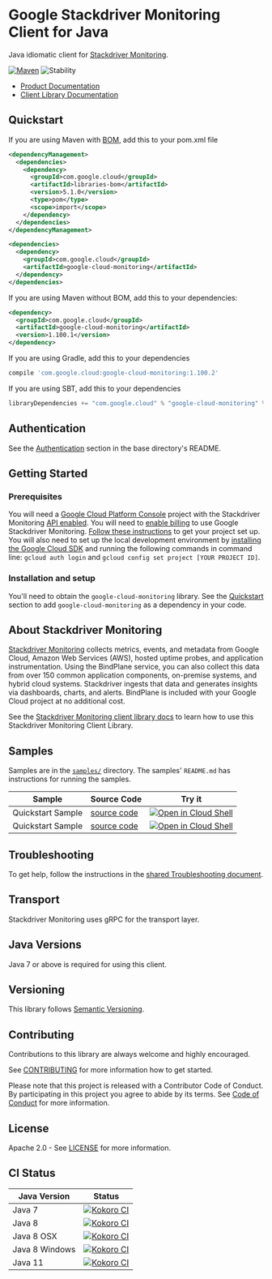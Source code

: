 # Google Stackdriver Monitoring Client for Java

Java idiomatic client for [Stackdriver Monitoring][product-docs].

[![Maven][maven-version-image]][maven-version-link]
![Stability][stability-image]

- [Product Documentation][product-docs]
- [Client Library Documentation][javadocs]

## Quickstart

If you are using Maven with [BOM][libraries-bom], add this to your pom.xml file
```xml
<dependencyManagement>
  <dependencies>
    <dependency>
      <groupId>com.google.cloud</groupId>
      <artifactId>libraries-bom</artifactId>
      <version>5.1.0</version>
      <type>pom</type>
      <scope>import</scope>
    </dependency>
  </dependencies>
</dependencyManagement>

<dependencies>
  <dependency>
    <groupId>com.google.cloud</groupId>
    <artifactId>google-cloud-monitoring</artifactId>
  </dependency>
</dependencies>

```

If you are using Maven without BOM, add this to your dependencies:

```xml
<dependency>
  <groupId>com.google.cloud</groupId>
  <artifactId>google-cloud-monitoring</artifactId>
  <version>1.100.1</version>
</dependency>

```

[//]: # ({x-version-update-start:google-cloud-monitoring:released})

If you are using Gradle, add this to your dependencies
```Groovy
compile 'com.google.cloud:google-cloud-monitoring:1.100.2'
```
If you are using SBT, add this to your dependencies
```Scala
libraryDependencies += "com.google.cloud" % "google-cloud-monitoring" % "1.100.2"
```
[//]: # ({x-version-update-end})

## Authentication

See the [Authentication][authentication] section in the base directory's README.

## Getting Started

### Prerequisites

You will need a [Google Cloud Platform Console][developer-console] project with the Stackdriver Monitoring [API enabled][enable-api].
You will need to [enable billing][enable-billing] to use Google Stackdriver Monitoring.
[Follow these instructions][create-project] to get your project set up. You will also need to set up the local development environment by
[installing the Google Cloud SDK][cloud-sdk] and running the following commands in command line:
`gcloud auth login` and `gcloud config set project [YOUR PROJECT ID]`.

### Installation and setup

You'll need to obtain the `google-cloud-monitoring` library.  See the [Quickstart](#quickstart) section
to add `google-cloud-monitoring` as a dependency in your code.

## About Stackdriver Monitoring


[Stackdriver Monitoring][product-docs] collects metrics, events, and metadata from Google Cloud, Amazon Web Services (AWS), hosted uptime probes, and application instrumentation. Using the BindPlane service, you can also collect this data from over 150 common application components, on-premise systems, and hybrid cloud systems. Stackdriver ingests that data and generates insights via dashboards, charts, and alerts. BindPlane is included with your Google Cloud project at no additional cost.

See the [Stackdriver Monitoring client library docs][javadocs] to learn how to
use this Stackdriver Monitoring Client Library.





## Samples

Samples are in the [`samples/`](https://github.com/googleapis/java-monitoring/tree/master/samples) directory. The samples' `README.md`
has instructions for running the samples.

| Sample                      | Source Code                       | Try it |
| --------------------------- | --------------------------------- | ------ |
| Quickstart Sample | [source code](https://github.com/googleapis/java-monitoring/blob/master/samples/install-with-bom/src/main/java/com/example/monitoring/QuickstartSample.java) | [![Open in Cloud Shell][shell_img]](https://console.cloud.google.com/cloudshell/open?git_repo=https://github.com/googleapis/java-monitoring&page=editor&open_in_editor=samples/install-with-bom/src/main/java/com/example/monitoring/QuickstartSample.java) |
| Quickstart Sample | [source code](https://github.com/googleapis/java-monitoring/blob/master/samples/install-without-bom/src/main/java/com/example/monitoring/QuickstartSample.java) | [![Open in Cloud Shell][shell_img]](https://console.cloud.google.com/cloudshell/open?git_repo=https://github.com/googleapis/java-monitoring&page=editor&open_in_editor=samples/install-without-bom/src/main/java/com/example/monitoring/QuickstartSample.java) |



## Troubleshooting

To get help, follow the instructions in the [shared Troubleshooting document][troubleshooting].

## Transport

Stackdriver Monitoring uses gRPC for the transport layer.

## Java Versions

Java 7 or above is required for using this client.

## Versioning

This library follows [Semantic Versioning](http://semver.org/).



## Contributing


Contributions to this library are always welcome and highly encouraged.

See [CONTRIBUTING][contributing] for more information how to get started.

Please note that this project is released with a Contributor Code of Conduct. By participating in
this project you agree to abide by its terms. See [Code of Conduct][code-of-conduct] for more
information.

## License

Apache 2.0 - See [LICENSE][license] for more information.

## CI Status

Java Version | Status
------------ | ------
Java 7 | [![Kokoro CI][kokoro-badge-image-1]][kokoro-badge-link-1]
Java 8 | [![Kokoro CI][kokoro-badge-image-2]][kokoro-badge-link-2]
Java 8 OSX | [![Kokoro CI][kokoro-badge-image-3]][kokoro-badge-link-3]
Java 8 Windows | [![Kokoro CI][kokoro-badge-image-4]][kokoro-badge-link-4]
Java 11 | [![Kokoro CI][kokoro-badge-image-5]][kokoro-badge-link-5]

[product-docs]: https://cloud.google.com/monitoring/docs
[javadocs]: https://googleapis.dev/java/google-cloud-monitoring/latest/
[kokoro-badge-image-1]: http://storage.googleapis.com/cloud-devrel-public/java/badges/java-monitoring/java7.svg
[kokoro-badge-link-1]: http://storage.googleapis.com/cloud-devrel-public/java/badges/java-monitoring/java7.html
[kokoro-badge-image-2]: http://storage.googleapis.com/cloud-devrel-public/java/badges/java-monitoring/java8.svg
[kokoro-badge-link-2]: http://storage.googleapis.com/cloud-devrel-public/java/badges/java-monitoring/java8.html
[kokoro-badge-image-3]: http://storage.googleapis.com/cloud-devrel-public/java/badges/java-monitoring/java8-osx.svg
[kokoro-badge-link-3]: http://storage.googleapis.com/cloud-devrel-public/java/badges/java-monitoring/java8-osx.html
[kokoro-badge-image-4]: http://storage.googleapis.com/cloud-devrel-public/java/badges/java-monitoring/java8-win.svg
[kokoro-badge-link-4]: http://storage.googleapis.com/cloud-devrel-public/java/badges/java-monitoring/java8-win.html
[kokoro-badge-image-5]: http://storage.googleapis.com/cloud-devrel-public/java/badges/java-monitoring/java11.svg
[kokoro-badge-link-5]: http://storage.googleapis.com/cloud-devrel-public/java/badges/java-monitoring/java11.html
[stability-image]: https://img.shields.io/badge/stability-ga-green
[maven-version-image]: https://img.shields.io/maven-central/v/com.google.cloud/google-cloud-monitoring.svg
[maven-version-link]: https://search.maven.org/search?q=g:com.google.cloud%20AND%20a:google-cloud-monitoring&core=gav
[authentication]: https://github.com/googleapis/google-cloud-java#authentication
[developer-console]: https://console.developers.google.com/
[create-project]: https://cloud.google.com/resource-manager/docs/creating-managing-projects
[cloud-sdk]: https://cloud.google.com/sdk/
[troubleshooting]: https://github.com/googleapis/google-cloud-common/blob/master/troubleshooting/readme.md#troubleshooting
[contributing]: https://github.com/googleapis/java-monitoring/blob/master/CONTRIBUTING.md
[code-of-conduct]: https://github.com/googleapis/java-monitoring/blob/master/CODE_OF_CONDUCT.md#contributor-code-of-conduct
[license]: https://github.com/googleapis/java-monitoring/blob/master/LICENSE
[enable-billing]: https://cloud.google.com/apis/docs/getting-started#enabling_billing
[enable-api]: https://console.cloud.google.com/flows/enableapi?apiid=monitoring.googleapis.com
[libraries-bom]: https://github.com/GoogleCloudPlatform/cloud-opensource-java/wiki/The-Google-Cloud-Platform-Libraries-BOM
[shell_img]: https://gstatic.com/cloudssh/images/open-btn.png
